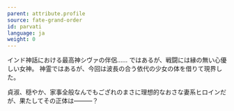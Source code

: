 ```yaml
---
parent: attribute.profile
source: fate-grand-order
id: parvati
language: ja
weight: 0
---
```


インド神話における最高神シヴァの伴侶……
ではあるが、戦闘には縁の無い心優しい女神。
神霊ではあるが、今回は波長の合う依代の少女の体を借りて現界した。

貞淑、穏やか、家事全般なんでもござれのまさに理想的なおさな妻系ヒロインだが、果たしてその正体は―――？
